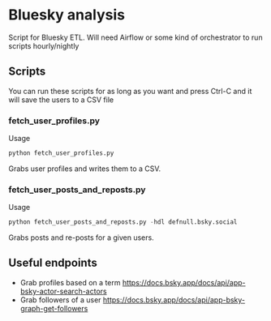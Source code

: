 # Bluesky analysis

Script for Bluesky ETL. Will need Airflow or some kind of orchestrator to run scripts hourly/nightly

## Scripts

You can run these scripts for as long as you want and press Ctrl-C and it will save the users to a CSV file

### fetch_user_profiles.py

Usage

```py
python fetch_user_profiles.py
```

Grabs user profiles and writes them to a CSV.

### fetch_user_posts_and_reposts.py

Usage

```py
python fetch_user_posts_and_reposts.py -hdl defnull.bsky.social
```

Grabs posts and re-posts for a given users.

## Useful endpoints

- Grab profiles based on a term https://docs.bsky.app/docs/api/app-bsky-actor-search-actors
- Grab followers of a user https://docs.bsky.app/docs/api/app-bsky-graph-get-followers

